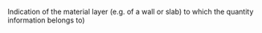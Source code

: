 Indication of the material layer (e.g. of a wall or slab) to which the quantity information belongs to)